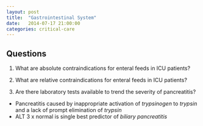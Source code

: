 ```yaml
---
layout: post
title:  "Gastrointestinal System"
date:   2014-07-17 21:00:00
categories: critical-care
---
```


## Questions

1. What are absolute contraindications for enteral feeds in ICU patients?

1. What are relative contraindications for enteral feeds in ICU patients?

1. Are there laboratory tests available to trend the severity of pancreatitis?
* Pancreatitis caused by inappropriate activation of *trypsinogen* to *trypsin* and a lack of prompt elimination of *trypsin*
* ALT 3 x normal is single best predictor of *biliary pancreatitis*

